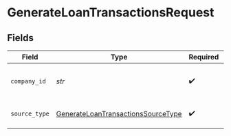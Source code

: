 # GenerateLoanTransactionsRequest


## Fields

| Field                                                                                               | Type                                                                                                | Required                                                                                            | Description                                                                                         | Example                                                                                             |
| --------------------------------------------------------------------------------------------------- | --------------------------------------------------------------------------------------------------- | --------------------------------------------------------------------------------------------------- | --------------------------------------------------------------------------------------------------- | --------------------------------------------------------------------------------------------------- |
| `company_id`                                                                                        | *str*                                                                                               | :heavy_check_mark:                                                                                  | Unique identifier for a company.                                                                    | 8a210b68-6988-11ed-a1eb-0242ac120002                                                                |
| `source_type`                                                                                       | [GenerateLoanTransactionsSourceType](../../models/operations/generateloantransactionssourcetype.md) | :heavy_check_mark:                                                                                  | Data source type.                                                                                   |                                                                                                     |